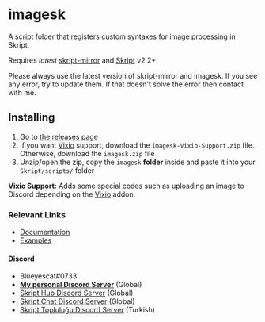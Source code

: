 # imagesk
A script folder that registers custom syntaxes for image processing in Skript.

Requires *latest* [skript-mirror](https://github.com/btk5h/skript-mirror) and [Skript](https://github.com/bensku/Skript) v2.2+.

Please always use the latest version of skript-mirror and imagesk. If you see any error, try to update them. If that doesn't solve the error then contact with me.

## Installing
1. Go to [the releases page](https://github.com/Blueyescat/imagesk/releases/tag/v0.5.0)
1. If you want [Vixio](https://github.com/iBlitzkriegi/Vixio) support, download the `imagesk-Vixio-Support.zip` file. Otherwise, download the `imagesk.zip` file
1. Unzip/open the zip, copy the `imagesk` **folder** inside and paste it into your `Skript/scripts/` folder

**Vixio Support:** Adds some special codes such as uploading an image to Discord depending on the [Vixio](https://github.com/iBlitzkriegi/Vixio) addon.

### Relevant Links
- [Documentation](https://github.com/Blueyescat/imagesk/wiki/Documentation)
- [Examples](https://github.com/Blueyescat/imagesk/wiki/Examples)

#### Discord
- Blueyescat#0733
- [**My personal Discord Server**](https://discord.gg/ayvQQtq) (Global)
- [Skript Hub Discord Server](https://skripthub.net/discord) (Global)
- [Skript Chat Discord Server](https://discord.gg/tMhwDmC) (Global)
- [Skript Topluluğu Discord Server](https://discord.gg/UuNuz5Y) (Turkish)
